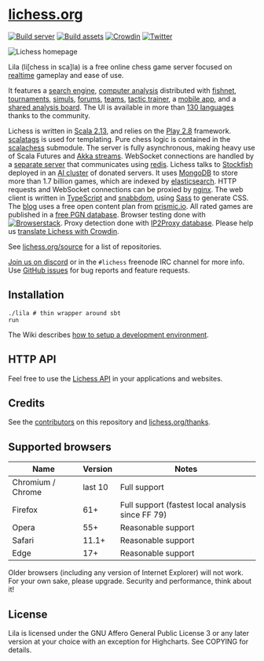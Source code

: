# [lichess.org](https://lichess.org)

[![Build server](https://github.com/ornicar/lila/workflows/Build%20server/badge.svg)](https://github.com/ornicar/lila/actions?query=workflow%3A%22Build+server%22) [![Build assets](https://github.com/ornicar/lila/workflows/Build%20assets/badge.svg)](https://github.com/ornicar/lila/actions?query=workflow%3A%22Build+assets%22) [![Crowdin](https://d322cqt584bo4o.cloudfront.net/lichess/localized.svg)](https://crowdin.com/project/lichess) [![Twitter](https://img.shields.io/badge/Twitter-%40lichess-blue.svg)](https://twitter.com/lichess)

<img src="https://raw.githubusercontent.com/ornicar/lila/master/public/images/home-bicolor.png" alt="Lichess homepage" title="Lichess comes with light and dark theme, this screenshot shows both." />

Lila (li[chess in sca]la) is a free online chess game server focused on [realtime](https://lichess.org/games) gameplay and ease of use.

It features a [search engine](https://lichess.org/games/search), [computer analysis](https://lichess.org/ief49lif) distributed with [fishnet](https://github.com/niklasf/fishnet), [tournaments](https://lichess.org/tournament), [simuls](https://lichess.org/simul), [forums](https://lichess.org/forum), [teams](https://lichess.org/team), [tactic trainer](https://lichess.org/training), a [mobile app](https://lichess.org/mobile), and a [shared analysis board](https://lichess.org/study). The UI is available in more than [130 languages](https://crowdin.com/project/lichess) thanks to the community.

Lichess is written in [Scala 2.13](https://www.scala-lang.org/), and relies on the [Play 2.8](https://www.playframework.com/) framework. [scalatags](https://www.lihaoyi.com/scalatags/) is used for templating. Pure chess logic is contained in the [scalachess](https://github.com/ornicar/scalachess) submodule. The server is fully asynchronous, making heavy use of Scala Futures and [Akka streams](https://akka.io). WebSocket connections are handled by a [separate server](https://github.com/ornicar/lila-ws) that communicates using [redis](https://redis.io/). Lichess talks to [Stockfish](https://stockfishchess.org/) deployed in an [AI cluster](https://github.com/niklasf/fishnet) of donated servers. It uses [MongoDB](https://mongodb.org) to store more than 1.7 billion games, which are indexed by [elasticsearch](https://github.com/elastic/elasticsearch). HTTP requests and WebSocket connections can be proxied by [nginx](https://nginx.org). The web client is written in [TypeScript](https://www.typescriptlang.org/) and [snabbdom](https://github.com/snabbdom/snabbdom), using [Sass](https://sass-lang.com/) to generate CSS. The [blog](https://lichess.org/blog) uses a free open content plan from [prismic.io](https://prismic.io). All rated games are published in a [free PGN database](https://database.lichess.org). Browser testing done with [![Browserstack](https://raw.githubusercontent.com/ornicar/lila/master/public/images/browserstack.png)](https://www.browserstack.com). Proxy detection done with [IP2Proxy database](https://www.ip2location.com/database/ip2proxy). Please help us [translate Lichess with Crowdin](https://crowdin.com/project/lichess).

See [lichess.org/source](https://lichess.org/source) for a list of repositories.

[Join us on discord](https://discord.gg/hy5jqSs) or in the `#lichess` freenode IRC channel for more info. Use [GitHub issues](https://github.com/ornicar/lila/issues) for bug reports and feature requests.

## Installation

```
./lila # thin wrapper around sbt
run
```

The Wiki describes [how to setup a development environment](https://github.com/ornicar/lila/wiki/Lichess-Development-Onboarding).

## HTTP API

Feel free to use the [Lichess API](https://lichess.org/api) in your applications and websites.

## Credits

See the [contributors](https://github.com/ornicar/lila/graphs/contributors) on this repository and [lichess.org/thanks](https://lichess.org/thanks).

## Supported browsers

| Name | Version | Notes |
| --- | --- | --- |
| Chromium / Chrome | last 10 | Full support |
| Firefox | 61+ | Full support (fastest local analysis since FF 79) |
| Opera | 55+ | Reasonable support |
| Safari | 11.1+ | Reasonable support |
| Edge | 17+ | Reasonable support |

Older browsers (including any version of Internet Explorer) will not work. For your own sake, please upgrade. Security and performance, think about it!

## License

Lila is licensed under the GNU Affero General Public License 3 or any later version at your choice with an exception for Highcharts. See COPYING for details.
